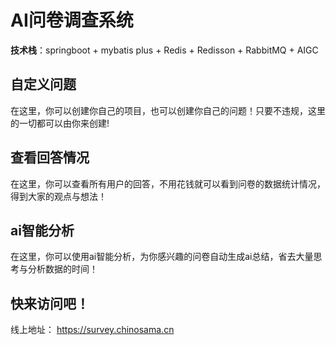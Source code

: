 # AI问卷调查系统
**技术栈**：springboot + mybatis plus + Redis + Redisson + RabbitMQ + AIGC
## 自定义问题
在这里，你可以创建你自己的项目，也可以创建你自己的问题！只要不违规，这里的一切都可以由你来创建!
## 查看回答情况
在这里，你可以查看所有用户的回答，不用花钱就可以看到问卷的数据统计情况，得到大家的观点与想法！
## ai智能分析
在这里，你可以使用ai智能分析，为你感兴趣的问卷自动生成ai总结，省去大量思考与分析数据的时间！
## 快来访问吧！
线上地址： https://survey.chinosama.cn
